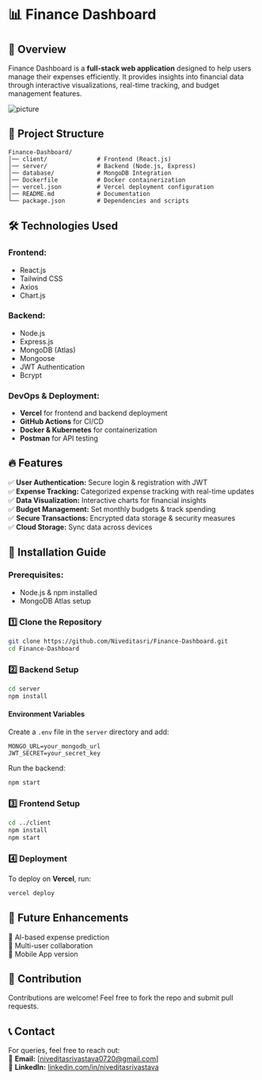 # 📊 Finance Dashboard  

## 🚀 Overview  
Finance Dashboard is a **full-stack web application** designed to help users manage their expenses efficiently. It provides insights into financial data through interactive visualizations, real-time tracking, and budget management features.  

 ![picture](https://github.com/user-attachments/assets/d6a7e00b-5ab5-4f11-a14c-a2c58a4e5b7a)

## 📂 Project Structure  
```
Finance-Dashboard/
│── client/              # Frontend (React.js)
│── server/              # Backend (Node.js, Express)
│── database/            # MongoDB Integration
│── Dockerfile           # Docker containerization
│── vercel.json          # Vercel deployment configuration
│── README.md            # Documentation
└── package.json         # Dependencies and scripts
```

## 🛠️ Technologies Used  
### **Frontend:**  
- React.js  
- Tailwind CSS  
- Axios  
- Chart.js  

### **Backend:**  
- Node.js  
- Express.js  
- MongoDB (Atlas)  
- Mongoose  
- JWT Authentication  
- Bcrypt  

### **DevOps & Deployment:**  
- **Vercel** for frontend and backend deployment  
- **GitHub Actions** for CI/CD  
- **Docker & Kubernetes** for containerization  
- **Postman** for API testing  

## 🔥 Features  
✅ **User Authentication:** Secure login & registration with JWT  
✅ **Expense Tracking:** Categorized expense tracking with real-time updates  
✅ **Data Visualization:** Interactive charts for financial insights  
✅ **Budget Management:** Set monthly budgets & track spending  
✅ **Secure Transactions:** Encrypted data storage & security measures  
✅ **Cloud Storage:** Sync data across devices  

## 📜 Installation Guide  
### **Prerequisites:**  
- Node.js & npm installed  
- MongoDB Atlas setup  

### **1️⃣ Clone the Repository**  
```bash
git clone https://github.com/Niveditasri/Finance-Dashboard.git
cd Finance-Dashboard
```

### **2️⃣ Backend Setup**  
```bash
cd server
npm install
```
#### **Environment Variables**  
Create a `.env` file in the `server` directory and add:  
```
MONGO_URL=your_mongodb_url
JWT_SECRET=your_secret_key
```
Run the backend:  
```bash
npm start
```

### **3️⃣ Frontend Setup**  
```bash
cd ../client
npm install
npm start
```

### **4️⃣ Deployment**  
To deploy on **Vercel**, run:  
```bash
vercel deploy
```

## 🎯 Future Enhancements  
🔹 AI-based expense prediction  
🔹 Multi-user collaboration  
🔹 Mobile App version  

## 📌 Contribution  
Contributions are welcome! Feel free to fork the repo and submit pull requests.  

## 📞 Contact  
For queries, feel free to reach out:  
📧 **Email:** [niveditasrivastava0720@gmail.com]  
🔗 **LinkedIn:** [linkedin.com/in/niveditasrivastava](https://www.linkedin.com/in/niveditasri/)
